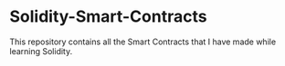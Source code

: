 # Solidity-Smart-Contracts
This repository contains all the Smart Contracts that I have made while learning Solidity.
